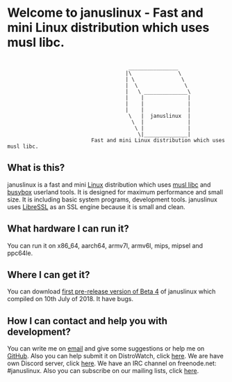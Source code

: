 # Welcome to januslinux - Fast and mini Linux distribution which uses musl libc.
```

                                       ________________
                                      |\               \
                                      | \               \
                                      |  \               \
                                      |   \ ______________\
                                      |    |              |
                                      |    |              |
                                      |    |              |
                                       \   |  januslinux  |
                                        \  |              |
                                         \ |              |
                                          \|______________|
                           Fast and mini Linux distribution which uses musl libc.
```

## What is this?

januslinux is a fast and mini [Linux](https://www.kernel.org/) distribution which uses [musl libc](http://www.musl-libc.org/) and [busybox](https://www.busybox.net/) userland tools. It is designed for maximum performance and small size. It is including basic system programs, development tools. januslinux uses [LibreSSL](https://www.libressl.org/) as an SSL engine because it is small and clean.

## What hardware I can run it?

You can run it on x86_64, aarch64, armv7l, armv6l, mips, mipsel and ppc64le.

## Where I can get it?

You can download [first pre-release version of Beta 4](https://github.com/JanusLinux/janus/releases/tag/180710) of januslinux which compiled on 10th July of 2018. It have bugs.

## How I can contact and help you with development?

You can write me on [email](mailto:nagakamira@gmail.com) and give some suggestions or help me on [GitHub](https://github.com/JanusLinux/janus). Also you can help submit it on DistroWatch, click [here](http://distrowatch.org/dwres.php?waitingdistro=444&resource=links#new). We are have own Discord server, click [here](https://discord.gg/a329dDz). We have an IRC channel on freenode.net: #januslinux. Also you can subscribe on our mailing lists, click [here](https://www.freelists.org/list/januslinux).
